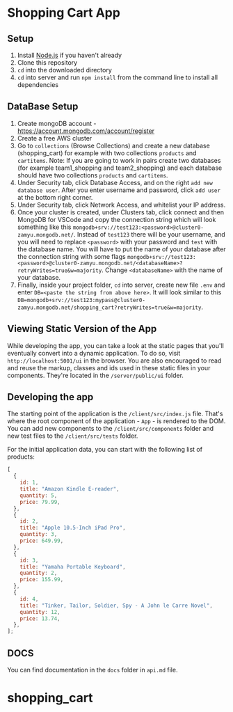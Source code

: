 # Shopping Cart App

## Setup

1. Install [Node.js](https://nodejs.org/en/download/package-manager/) if you haven't already
2. Clone this repository
3. `cd` into the downloaded directory
4. `cd` into server and run `npm install` from the command line to install all dependencies

## DataBase Setup

1. Create mongoDB account - https://account.mongodb.com/account/register
2. Create a free AWS cluster
3. Go to `collections` (Browse Collections) and create a new database (shopping_cart) for example with two collections `products` and `cartitems`. Note: If you are going to work in pairs create two databases (for example team1_shopping and team2_shopping) and each database should have two collections `products` and `cartitems`.
4. Under Security tab, click Database Access, and on the right `add new database user`. After you enter username and password, click `add user` at the bottom right corner.
5. Under Security tab, click Network Access, and whitelist your IP address.
6. Once your cluster is created, under Clusters tab, click connect and then MongoDB for VSCode and copy the connection string which will look something like this `mongodb+srv://test123:<password>@cluster0-zamyu.mongodb.net/`. Instead of `test123` there will be your username, and you will need to replace `<password>` with your password and `test` with the database name. You will have to put the name of your database after the connection string with some flags `mongodb+srv://test123:<password>@cluster0-zamyu.mongodb.net/<databaseName>?retryWrites=true&w=majority`. Change `<databaseName>` with the name of your database.
7. Finally, inside your project folder, `cd` into server, create new file `.env` and enter `DB=<paste the string from above here>`. It will look similar to this `DB=mongodb+srv://test123:mypass@cluster0-zamyu.mongodb.net/shopping_cart?retryWrites=true&w=majority`.

## Viewing Static Version of the App

While developing the app, you can take a look at the static pages that you'll eventually convert into a dynamic application. To do so, visit `http://localhost:5001/ui` in the browser. You are also encouraged to read and reuse the markup, classes and ids used in these static files in your components. They're located in the `/server/public/ui` folder.

## Developing the app

The starting point of the application is the `/client/src/index.js` file. That's where the root component of the application - `App` - is rendered to the DOM. You can add new components to the `/client/src/components` folder and new test files to the `/client/src/tests` folder.

For the initial application data, you can start with the following list of products:

```js
[
  {
    id: 1,
    title: "Amazon Kindle E-reader",
    quantity: 5,
    price: 79.99,
  },
  {
    id: 2,
    title: "Apple 10.5-Inch iPad Pro",
    quantity: 3,
    price: 649.99,
  },
  {
    id: 3,
    title: "Yamaha Portable Keyboard",
    quantity: 2,
    price: 155.99,
  },
  {
    id: 4,
    title: "Tinker, Tailor, Soldier, Spy - A John le Carre Novel",
    quantity: 12,
    price: 13.74,
  },
];
```

## DOCS

You can find documentation in the `docs` folder in `api.md` file.
# shopping_cart
